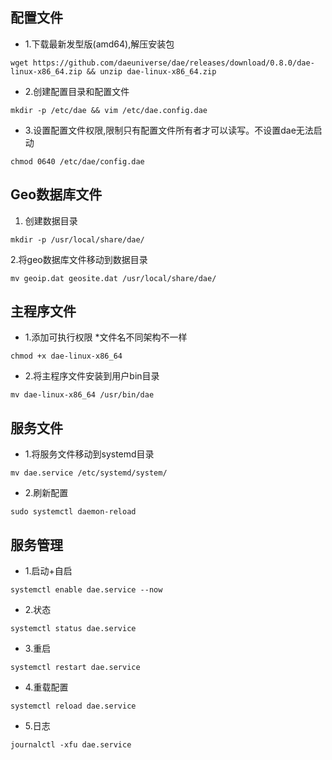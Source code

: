 ## 配置文件

- 1.下载最新发型版(amd64),解压安装包
```
wget https://github.com/daeuniverse/dae/releases/download/0.8.0/dae-linux-x86_64.zip && unzip dae-linux-x86_64.zip
```
- 2.创建配置目录和配置文件
```
mkdir -p /etc/dae && vim /etc/dae.config.dae
```
- 3.设置配置文件权限,限制只有配置文件所有者才可以读写。不设置dae无法启动
```
chmod 0640 /etc/dae/config.dae
```
## Geo数据库文件

1. 创建数据目录
```
mkdir -p /usr/local/share/dae/
```

2.将geo数据库文件移动到数据目录
```
mv geoip.dat geosite.dat /usr/local/share/dae/
```
## 主程序文件
- 1.添加可执行权限 *文件名不同架构不一样
```
chmod +x dae-linux-x86_64
```
- 2.将主程序文件安装到用户bin目录
```
mv dae-linux-x86_64 /usr/bin/dae
```
## 服务文件
- 1.将服务文件移动到systemd目录
```
mv dae.service /etc/systemd/system/
```
- 2.刷新配置
```
sudo systemctl daemon-reload
```

## 服务管理

- 1.启动+自启
```
systemctl enable dae.service --now
```
- 2.状态
```
systemctl status dae.service
```
- 3.重启
```
systemctl restart dae.service
```
- 4.重载配置
```
systemctl reload dae.service
```
- 5.日志
```
journalctl -xfu dae.service
```














